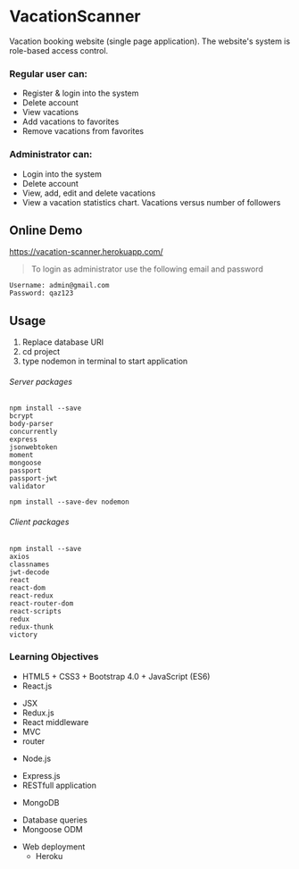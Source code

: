 # VacationScanner
Vacation booking website (single page application). The website's system is role-based access control.

### Regular user can:
- Register & login into the system
- Delete account
- View vacations
- Add vacations to favorites
- Remove vacations from favorites

### Administrator can:
- Login into the system
- Delete account
- View, add, edit and delete vacations
- View a vacation statistics chart. Vacations versus number of followers

## Online Demo
https://vacation-scanner.herokuapp.com/

> To login as administrator use the following email and password

    Username: admin@gmail.com
    Password: qaz123

## Usage
1. Replace database URI
2. cd project
3. type nodemon in terminal to start application

###### Server packages

```
npm install --save
bcrypt
body-parser
concurrently
express
jsonwebtoken
moment
mongoose
passport
passport-jwt
validator
```
```
npm install --save-dev nodemon
```

###### Client packages

```
npm install --save
axios
classnames
jwt-decode
react
react-dom
react-redux
react-router-dom
react-scripts
redux
redux-thunk
victory
```

### Learning Objectives
- HTML5 + CSS3 + Bootstrap 4.0 + JavaScript (ES6)
- React.js
 * JSX
 * Redux.js
 * React middleware
 * MVC
 * router
- Node.js
 * Express.js
 * RESTfull application
- MongoDB
 * Database queries
 * Mongoose ODM
- Web deployment
	* Heroku